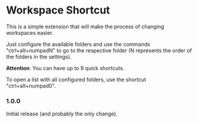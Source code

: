 # Workspace Shortcut

This is a simple extension that will make the process of changing workspaces easier.

Just configure the available folders and use the commands "ctrl+alt+numpadN" to go to the respective folder (N represents the order of the folders in the settings).

**Attention**: You can have up to 9 quick shortcuts.

To open a list with all configured folders, use the shortcut "ctrl+alt+numpad0".

### 1.0.0

Initial release (and probably the only change).